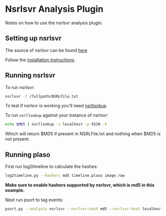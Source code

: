 # Nsrlsvr Analysis Plugin

Notes on how to use the nsrlsvr analysis plugin.

## Setting up nsrlsvr

The source of nsrlsvr can be found [here](https://github.com/rjhansen/nsrlsvr)

Follow the [installation instructions](https://github.com/rjhansen/nsrlsvr/blob/master/INSTALL).

## Running nsrlsvr

To run nsrlsvr:
```bash
nsrlsvr -f /fullpath/NSRLFile.txt
```

To test if nsrlsvr is working you'll need [nsrllookup](https://github.com/rjhansen/nsrllookup)

To run `nsrllookup` against your instance of nsrlsvr:
```bash
echo $MD5 | nsrllookup -s localhost -p 9120 -k 
```

Which will return $MD5 if present in NSRLFile.txt and nothing when $MD5 is not present.

## Running plaso

First run log2timeline to calculate the hashes:
```bash
log2timeline.py --hashers md5 timeline.plaso image.raw
```

**Make sure to enable hashers supported by nsrlsvr, which is md5 in this example.**

Next run psort to tag events:
```bash
psort.py --analysis nsrlsvr --nsrlsvr-hash md5 --nsrlsvr-host localhost --nsrlsvr-port 9120 -o null timeline.plaso
```